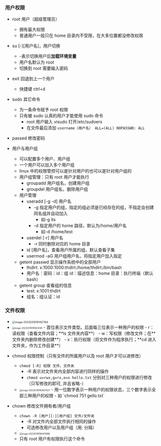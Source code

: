 ### 用户权限

- root 用户（超级管理员）
  - 拥有最大权限
  - 普通用户一般只在 home 目录内不受限，在大多位置都没修改权限

- su \[-]\[用户名]，用户切换
  - -表示切换用户后**加载环境变量**
  - 用户名默认为 root
  - 切换到 root 需要输入密码

- exit 回退到上一个用户
  - 快捷键 ctrl+d 

- sudo 其它命令
  - 为一条命令赋予 root 权限
  - 只有被 sudo 认真的用户才能使用 sudo 命令
    - root 用户输入 visudo 打开/etc/sudoers
    - 在文件最后添加 `username（用户名） ALL=(ALL) NOPASSWD: ALL`

- passed 修改密码

- 用户与用户组
  - 可以配置多个用户、用户组
  - 一个用户可以加入多个用户组
  - linux 中的权限管控可以是针对用户的也可以是针对用户组的
  - 用户组管理：只有 root 用户才能执行
    - groupadd 用户组名，创建用户组
    - groupdel 用户组名，删除用户组
  - 用户管理
    - useradd  [-g -d] 用户名
      - -g 指定用户的组，指定的组必须是已经存在的组，不指定会创建同名组并自动加入
        - 如-g its
      - -d 指定用户的 home 路径，默认为/home/用户名
        - 如-d /home/test
    - userdel [-r] 用户名
      - -r 同时删除对应的 home 目录
    - id [用户名]，查看用户所属的组，默认查看子集
    - usermod -aG 用户组用户名，将指定用户加入指定
  - getent passwd 显示操作系统中的全部用户
    - thdlrt: x:1000:1000:thdlrt:/home/thdlrt:/bin/bash
    - 用户名：密码：id：组 id：描述信息：home 目录：执行终端（默认 bash）
  - getent group 查看组的信息
    - test: x:1001:thdlrt
    - 组名：组认证：id

### 文件权限

- <img src="https://thdlrt.oss-cn-beijing.aliyuncs.com/image-20230316191457164.png" alt="image-20230316191457164" style="zoom: 60%;" />
- <img src="https://thdlrt.oss-cn-beijing.aliyuncs.com/image-20230316191824148.png" alt="image-20230316191824148" style="zoom:50%;" />
  - 首位表示文件类型。后面每三位表示一种用户的权限
    - r：读权限（查看文件内容；**ls 文件夹内容**）
    - w：写权限（修改文件；在**文件夹内删除修改创建**）
    - x：执行权限（将文件作为程序执行；**cd 进入文件夹，作为工作目录**）

- chmod 权限控制（只有文件的所属用户以及 root 用户才可以进修改）
  - `chmod [-R] 权限 文件、文件夹`
    - -R 表示对文件夹内全部内容进行同样的操作
    - `chmod u=rwx,g=rx,o=x hello.txt` 分别对三种用户的权限进行修改（只写修改的即可, 并且省略-）
  - <img src="https://thdlrt.oss-cn-beijing.aliyuncs.com/image-20230316193937027.png" alt="image-20230316193937027" style="zoom:50%;" />
    - 用一位数字表示一种用户的权限状态，三个数字表示全部三种用户的权限
    - 如 `chmod 751 gello.txt`

- chown 修改文件拥有者/用户组
  - `chown -R [用户][:][用户组] 文件/文件夹`
    - -R 对文件内全部文件执行相同的操作
    - 可选修改用户以及用户组（用: 分隔）
  - <img src="https://thdlrt.oss-cn-beijing.aliyuncs.com/image-20230316194413686.png" alt="image-20230316194413686" style="zoom: 50%;" />
  - 只有 root 用户有权限执行这个命令